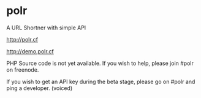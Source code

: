 polr
====

A URL Shortner with simple API

http://polr.cf

http://demo.polr.cf

PHP Source code is not yet available. If you wish to help, please join #polr on freenode. 

If you wish to get an API key during the beta stage, please go on #polr and ping a developer. (voiced)
